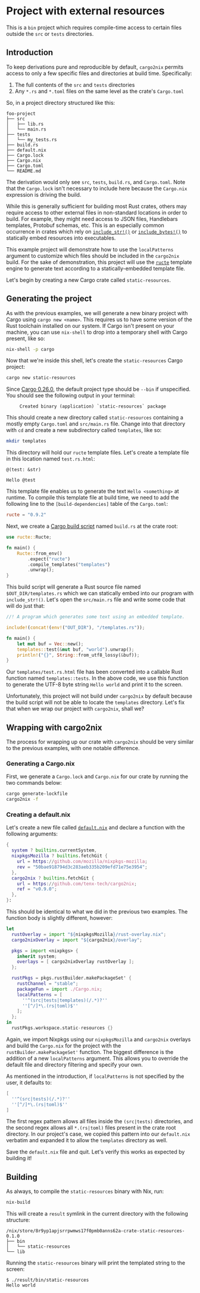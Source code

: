 # Project with external resources

This is a `bin` project which requires compile-time access to certain files
outside the `src` or `tests` directories.

## Introduction

To keep derivations pure and reproducible by default, `cargo2nix` permits access
to only a few specific files and directories at build time. Specifically:

1. The full contents of the `src` and `tests` directories
2. Any `*.rs` and `*.toml` files on the same level as the crate's `Cargo.toml`

So, in a project directory structured like this:

```text
foo-project
├── src
│   ├── lib.rs
│   └── main.rs
├── tests
│   └── my_tests.rs
├── build.rs
├── default.nix
├── Cargo.lock
├── Cargo.nix
├── Cargo.toml
└── README.md
```

The derivation would only see `src`, `tests`, `build.rs`, and `Cargo.toml`. Note
that the `Cargo.lock` isn't necessary to include here because the `Cargo.nix`
expression is driving the build.

While this is generally sufficient for building most Rust crates, others may
require access to other external files in non-standard locations in order to
build. For example, they might need access to JSON files, Handlebars templates,
Protobuf schemas, etc. This is an especially common occurrence in crates which
rely on [`include_str!()`] or [`include_bytes!()`] to statically embed resources
into executables.

[`include_str!()`]: https://doc.rust-lang.org/std/macro.include_str.html
[`include_bytes!()`]: https://doc.rust-lang.org/std/macro.include_bytes.html

This example project will demonstrate how to use the `localPatterns` argument to
customize which files should be included in the `cargo2nix` build. For the sake
of demonstration, this project will use the [`ructe`] template engine to
generate text according to a statically-embedded template file.

[`ructe`]: https://github.com/kaj/ructe

Let's begin by creating a new Cargo crate called `static-resources`.

## Generating the project

As with the previous examples, we will generate a new binary project with Cargo
using `cargo new <name>`. This requires us to have some version of the Rust
toolchain installed on our system. If Cargo isn't present on your machine, you
can use `nix-shell` to drop into a temporary shell with Cargo present, like so:

```bash
nix-shell -p cargo
```

Now that we're inside this shell, let's create the `static-resources` Cargo
project:

```bash
cargo new static-resources
```

Since [Cargo 0.26.0](https://github.com/rust-lang/cargo/pull/5029), the default
project type should be `--bin` if unspecified. You should see the following
output in your terminal:

```text
     Created binary (application) `static-resources` package
```

This should create a new directory called `static-resources` containing a mostly
empty `Cargo.toml` and `src/main.rs` file. Change into that directory with `cd`
and create a new subdirectory called `templates`, like so:

```bash
mkdir templates
```

This directory will hold our `ructe` template files. Let's create a template
file in this location named `test.rs.html`:

```text
@(test: &str)

Hello @test
```

This template file enables us to generate the text `Hello <something>` at
runtime. To compile this template file at build time, we need to add the
following line to the `[build-dependencies]` table of the `Cargo.toml`:

```toml
ructe = "0.9.2"
```

Next, we create a [Cargo build script] named `build.rs` at the crate root:

[Cargo build script]: https://doc.rust-lang.org/cargo/reference/build-scripts.html

```rust
use ructe::Ructe;

fn main() {
    Ructe::from_env()
        .expect("ructe")
        .compile_templates("templates")
        .unwrap();
}
```

This build script will generate a Rust source file named `$OUT_DIR/templates.rs`
which we can statically embed into our program with `include_str!()`. Let's open
the `src/main.rs` file and write some code that will do just that:

```rust
//! A program which generates some text using an embedded template.

include!(concat!(env!("OUT_DIR"), "/templates.rs"));

fn main() {
    let mut buf = Vec::new();
    templates::test(&mut buf, "world").unwrap();
    println!("{}", String::from_utf8_lossy(&buf));
}
```

Our `templates/test.rs.html` file has been converted into a callable Rust
function named `templates::tests`. In the above code, we use this function to
generate the UTF-8 byte string `Hello world` and print it to the screen.

Unfortunately, this project will not build under `cargo2nix` by default because
the build script will not be able to locate the `templates` directory. Let's fix
that when we wrap our project with `cargo2nix`, shall we?

## Wrapping with cargo2nix

The process for wrapping up our crate with `cargo2nix` should be very similar to
the previous examples, with one notable difference.

### Generating a Cargo.nix

First, we generate a `Cargo.lock` and `Cargo.nix` for our crate by running the
two commands below:

```bash
cargo generate-lockfile
cargo2nix -f
```

### Creating a default.nix

Let's create a new file called [`default.nix`] and declare a function with the
following arguments:

[`default.nix`]: ./default.nix

```nix
{
  system ? builtins.currentSystem,
  nixpkgsMozilla ? builtins.fetchGit {
    url = https://github.com/mozilla/nixpkgs-mozilla;
    rev = "50bae918794d3c283aeb335b209efd71e75e3954";
  },
  cargo2nix ? builtins.fetchGit {
    url = https://github.com/tenx-tech/cargo2nix;
    ref = "v0.9.0";
  },
}:
```

This should be identical to what we did in the previous two examples. The
function body is slightly different, however:

```nix
let
  rustOverlay = import "${nixpkgsMozilla}/rust-overlay.nix";
  cargo2nixOverlay = import "${cargo2nix}/overlay";

  pkgs = import <nixpkgs> {
    inherit system;
    overlays = [ cargo2nixOverlay rustOverlay ];
  };

  rustPkgs = pkgs.rustBuilder.makePackageSet' {
    rustChannel = "stable";
    packageFun = import ./Cargo.nix;
    localPatterns = [
      ''^(src|tests|templates)(/.*)?''
      ''[^/]*\.(rs|toml)$''
    ];
  };
in
  rustPkgs.workspace.static-resources {}
```

Again, we import Nixpkgs using our `nixpkgsMozilla` and `cargo2nix` overlays
and build the `Cargo.nix` for the project with the `rustBuilder.makePackageSet'`
function. The biggest difference is the addition of a new `localPatterns`
argument. This allows you to override the default file and directory filtering
and specify your own.

As mentioned in the introduction, if `localPatterns` is not specified by the
user, it defaults to:

```nix
[
  ''^(src|tests)(/.*)?''
  ''[^/]*\.(rs|toml)$''
]
```

The first regex pattern allows all files inside the `(src|tests)` directories,
and the second regex allows all `*.(rs|toml)` files present in the crate root
directory. In our project's case, we copied this pattern into our `default.nix`
verbatim and expanded it to allow the `templates` directory as well.

Save the `default.nix` file and quit. Let's verify this works as expected by
building it!

## Building

As always, to compile the `static-resources` binary with Nix, run:

```bash
nix-build
```

This will create a `result` symlink in the current directory with the following
structure:

```text
/nix/store/8r9yp1apjsrrpwmws17f0pmb0anns62a-crate-static-resources-0.1.0
├── bin
│   └── static-resources
└── lib
```

Running the `static-resources` binary will print the templated string to the
screen:

```text
$ ./result/bin/static-resources
Hello world

```
